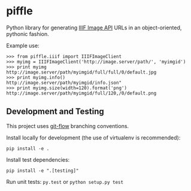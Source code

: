 # piffle
Python library for generating [IIIF Image API](http://iiif.io/api/image/2.1/) URLs in an
object-oriented, pythonic fashion.

Example use:

```
>>> from piffle.iiif import IIIFImageClient
>>> myimg = IIIFImageClient('http://image.server/path/', 'myimgid')
>>> print myimg
http://image.server/path/myimgid/full/full/0/default.jpg
>>> print myimg.info()
http://image.server/path/myimgid/info.json"
>>> print myimg.size(width=120).format('png')
http://image.server/path/myimgid/full/120,/0/default.png
```

## Development and Testing

This project uses [git-flow](https://github.com/nvie/gitflow) branching conventions.

Install locally for development (the use of virtualenv is recommended):

`pip install -e .`

Install test dependencies:

`pip install -e ".[testing]"`

Run unit tests: `py.test` or `python setup.py test`
